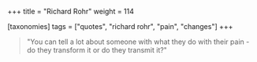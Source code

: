 +++
title = "Richard Rohr"
weight = 114

[taxonomies]
tags = ["quotes", "richard rohr", "pain", "changes"]
+++

> "You can tell a lot about someone with what they do with their pain - do
> they transform it or do they transmit it?"
